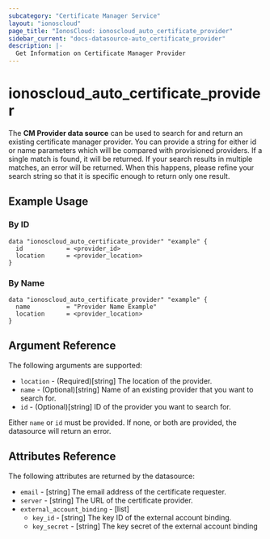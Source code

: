 ```yaml
---
subcategory: "Certificate Manager Service"
layout: "ionoscloud"
page_title: "IonosCloud: ionoscloud_auto_certificate_provider"
sidebar_current: "docs-datasource-auto_certificate_provider"
description: |-
  Get Information on Certificate Manager Provider
---
```


# ionoscloud_auto_certificate_provider

The **CM Provider data source** can be used to search for and return an existing certificate manager provider.
You can provide a string for either id or name parameters which will be compared with provisioned providers.
If a single match is found, it will be returned. If your search results in multiple matches, an error will be returned.
When this happens, please refine your search string so that it is specific enough to return only one result.

## Example Usage

### By ID
```hcl
data "ionoscloud_auto_certificate_provider" "example" {
  id			= <provider_id>
  location      = <provider_location>
}
```

### By Name
```hcl
data "ionoscloud_auto_certificate_provider" "example" {
  name			= "Provider Name Example"
  location      = <provider_location>
}
```

## Argument Reference

The following arguments are supported:

* `location` - (Required)[string] The location of the provider.
* `name` - (Optional)[string] Name of an existing provider that you want to search for.
* `id` - (Optional)[string] ID of the provider you want to search for.

Either `name` or `id` must be provided. If none, or both are provided, the datasource will return an error.

## Attributes Reference

The following attributes are returned by the datasource:

* `email` - [string] The email address of the certificate requester.
* `server` - [string] The URL of the certificate provider.
* `external_account_binding` - [list]
  * `key_id` - [string] The key ID of the external account binding.
  * `key_secret` - [string] The key secret of the external account binding